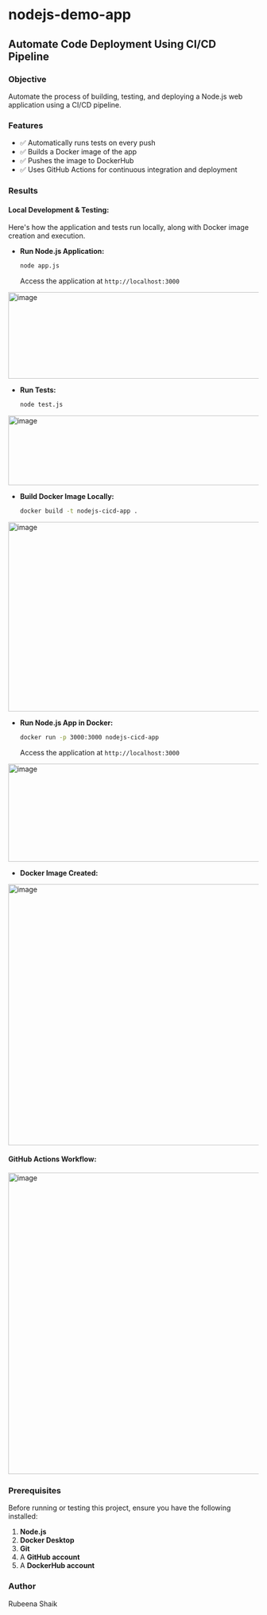 # nodejs-demo-app
## Automate Code Deployment Using CI/CD Pipeline

###  Objective
Automate the process of building, testing, and deploying a Node.js web application using a CI/CD pipeline.

###  Features
- ✅ Automatically runs tests on every push
- ✅ Builds a Docker image of the app
- ✅ Pushes the image to DockerHub
- ✅ Uses GitHub Actions for continuous integration and deployment

### Results 

#### Local Development & Testing:
Here's how the application and tests run locally, along with Docker image creation and execution.

- **Run Node.js Application:**
  ```bash
  node app.js
  ```
  Access the application at `http://localhost:3000`
<img width="691" height="174" alt="image" src="https://github.com/user-attachments/assets/fc8d9d72-e16e-434d-b89a-4391ebc01b7e" />

- **Run Tests:**
  ```bash
  node test.js
  ```
<img width="612" height="140" alt="image" src="https://github.com/user-attachments/assets/7bdca3c1-2890-4681-9599-b5b6c8369eee" />

- **Build Docker Image Locally:**
  ```bash
  docker build -t nodejs-cicd-app .
  ```
<img width="723" height="381" alt="image" src="https://github.com/user-attachments/assets/c8c61ca0-a900-4027-a309-3dc2bde21651" />

- **Run Node.js App in Docker:**
  ```bash
  docker run -p 3000:3000 nodejs-cicd-app
  ```
  Access the application at `http://localhost:3000`
<img width="768" height="197" alt="image" src="https://github.com/user-attachments/assets/144897f2-6604-41c1-9052-c574edc6eeeb" />

- **Docker Image Created:**
<img width="628" height="525" alt="image" src="https://github.com/user-attachments/assets/05ad05a2-db72-490e-8830-0a7bf20022d6" />


#### GitHub Actions Workflow:
<img width="769" height="606" alt="image" src="https://github.com/user-attachments/assets/302392fb-170c-4cd0-81e8-a9b3a203210c" />

### Prerequisites
Before running or testing this project, ensure you have the following installed:
1.  **Node.js** 
2.  **Docker Desktop**
3.  **Git**
4.  A **GitHub account**
5.  A **DockerHub account**

### Author 
Rubeena Shaik
